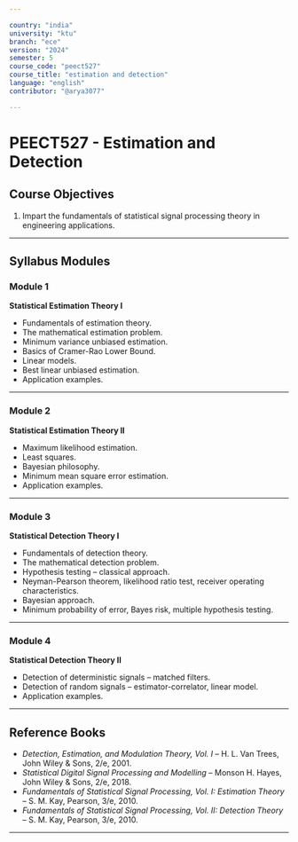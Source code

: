 ```yaml
---

country: "india"
university: "ktu"
branch: "ece"
version: "2024"
semester: 5
course_code: "peect527"
course_title: "estimation and detection"
language: "english"
contributor: "@arya3077"

---
```


# PEECT527 - Estimation and Detection

## Course Objectives

1. Impart the fundamentals of statistical signal processing theory in engineering applications.

---

## Syllabus Modules

### Module 1
**Statistical Estimation Theory I**  
- Fundamentals of estimation theory.  
- The mathematical estimation problem.  
- Minimum variance unbiased estimation.  
- Basics of Cramer-Rao Lower Bound.  
- Linear models.  
- Best linear unbiased estimation.  
- Application examples.

---

### Module 2
**Statistical Estimation Theory II**  
- Maximum likelihood estimation.  
- Least squares.  
- Bayesian philosophy.  
- Minimum mean square error estimation.  
- Application examples.

---

### Module 3
**Statistical Detection Theory I**  
- Fundamentals of detection theory.  
- The mathematical detection problem.  
- Hypothesis testing – classical approach.  
- Neyman-Pearson theorem, likelihood ratio test, receiver operating characteristics.  
- Bayesian approach.  
- Minimum probability of error, Bayes risk, multiple hypothesis testing.

---

### Module 4
**Statistical Detection Theory II**  
- Detection of deterministic signals – matched filters.  
- Detection of random signals – estimator-correlator, linear model.  
- Application examples.

---

## Reference Books

- *Detection, Estimation, and Modulation Theory, Vol. I* – H. L. Van Trees, John Wiley & Sons, 2/e, 2001.  
- *Statistical Digital Signal Processing and Modelling* – Monson H. Hayes, John Wiley & Sons, 2/e, 2018.  
- *Fundamentals of Statistical Signal Processing, Vol. I: Estimation Theory* – S. M. Kay, Pearson, 3/e, 2010.  
- *Fundamentals of Statistical Signal Processing, Vol. II: Detection Theory* – S. M. Kay, Pearson, 3/e, 2010.  

---

